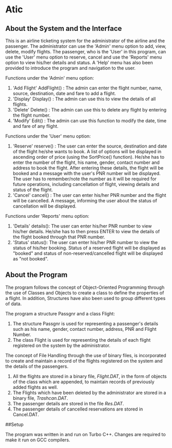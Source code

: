# Atic
## About the System and the Interface

This is an airline ticketing system for the administrator of the airline and the passenger. The administrator can use the &#39;Admin&#39; menu option to add, view, delete, modify flights. The passenger, who is the &#39;User&#39; in this program, can use the &#39;User&#39; menu option to reserve, cancel and use the &#39;Reports&#39; menu option to view his/her details and status. A &#39;Help&#39; menu has also been provided to introduce the program and navigation to the user.

Functions under the &#39;Admin&#39; menu option:

1. &#39;Add Flight&#39; AddFlight() : The admin can enter the flight number, name, source, destination, date and fare to add a flight.
2. &#39;Display&#39; Display() : The admin can use this to view the details of all flights.
3. &#39;Delete&#39; Delete() : The admin can use this to delete any flight by entering the flight number.
4. &#39;Modify&#39; Edit() : The admin can use this function to modify the date, time and fare of any flight.

Functions under the &#39;User&#39; menu option:

1. &#39;Reserve&#39; reserve() : The user can enter the source, destination and date of the flight he/she wants to book. A list of options will be displayed in ascending order of price (using the SortPrice() function). He/she has to enter the number of the flight, his name, gender, contact number and address to book the flight. After entering these details, the flight will be booked and a message with the user&#39;s PNR number will be displayed. The user has to remember/note the number as it will be required for future operations, including cancellation of flight, viewing details and status of the flight.
2. &#39;Cancel&#39; cancel() : The user can enter his/her PNR number and the flight will be cancelled. A message, informing the user about the status of cancellation will be displayed.

Functions under &#39;Reports&#39; menu option:

1. &#39;Details&#39; details(): The user can enter his/her PNR number to view his/her details. He/she has to then press ENTER to view the details of the flight booked through that PNR number.
2. &#39;Status&#39; status(): The user can enter his/her PNR number to view the status of his/her booking. Status of a reserved flight will be displayed as &quot;booked&quot; and status of non-reserved/cancelled flight will be displayed as &quot;not booked&quot;.

## About the Program

The program follows the concept of Object-Oriented Programming through the use of Classes and Objects to create a class to define the properties of a flight. In addition, Structures have also been used to group different types of data.

The program a structure Passgnr and a class Flight:

1. The structure Passgnr is used for representing a passenger&#39;s details such as his name, gender, contact number, address, PNR and Flight Number.
2. The class Flight is used for representing the details of each flight registered on the system by the administrator.

The concept of File Handling through the use of binary files, is incorporated to create and maintain a record of the flights registered on the system and the details of the passengers.

1. All the flights are stored in a binary file, _Flight.DAT_, in the form of objects of the class which are appended, to maintain records of previously added flights as well.
2. The Flights which have been deleted by the administrator are stored in a binary file, _Trashcan.DAT_.
3. The passenger details are stored in the file _Res.DAT_.
4. The passenger details of cancelled reservations are stored in Cancel.DAT.

##Setup

The program was written in and run on Turbo C++. Changes are required to make it run on GCC compilers.
